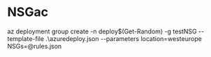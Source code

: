 # NSGac

az deployment group create -n deploy$(Get-Random) -g testNSG --template-file .\azuredeploy.json --parameters location=westeurope NSGs=@rules.json